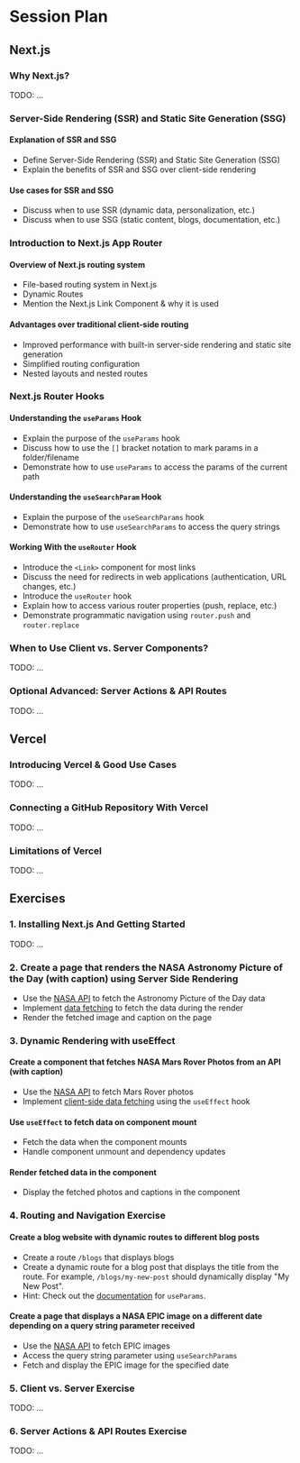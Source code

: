 # Session Plan

## Next.js

### Why Next.js?

TODO: …

### Server-Side Rendering (SSR) and Static Site Generation (SSG)

#### Explanation of SSR and SSG

- Define Server-Side Rendering (SSR) and Static Site Generation (SSG)
- Explain the benefits of SSR and SSG over client-side rendering

#### Use cases for SSR and SSG

- Discuss when to use SSR (dynamic data, personalization, etc.)
- Discuss when to use SSG (static content, blogs, documentation, etc.)

### Introduction to Next.js App Router

#### Overview of Next.js routing system

- File-based routing system in Next.js
- Dynamic Routes
- Mention the Next.js Link Component & why it is used

#### Advantages over traditional client-side routing

- Improved performance with built-in server-side rendering and static site generation
- Simplified routing configuration
- Nested layouts and nested routes

### Next.js Router Hooks

#### Understanding the `useParams` Hook

- Explain the purpose of the `useParams` hook
- Discuss how to use the `[]` bracket notation to mark params in a folder/filename
- Demonstrate how to use `useParams` to access the params of the current path

#### Understanding the `useSearchParam` Hook

- Explain the purpose of the `useSearchParams` hook
- Demonstrate how to use `useSearchParams` to access the query strings

#### Working With the `useRouter` Hook

- Introduce the `<Link>` component for most links
- Discuss the need for redirects in web applications (authentication, URL changes, etc.)
- Introduce the `useRouter` hook
- Explain how to access various router properties (push, replace, etc.)
- Demonstrate programmatic navigation using `router.push` and `router.replace`

### When to Use Client vs. Server Components?

TODO: …

### Optional Advanced: Server Actions & API Routes

TODO: …

## Vercel

### Introducing Vercel & Good Use Cases

TODO: …

### Connecting a GitHub Repository With Vercel

TODO: …

### Limitations of Vercel

TODO: …

## Exercises

### 1. Installing Next.js And Getting Started

TODO: …

### 2. Create a page that renders the NASA Astronomy Picture of the Day (with caption) using Server Side Rendering

- Use the [NASA API](https://api.nasa.gov/#MarsPhotos) to fetch the Astronomy Picture of the Day data
- Implement [data fetching](https://nextjs.org/docs/app/building-your-application/data-fetching/fetching) to fetch the data during the render
- Render the fetched image and caption on the page

### 3. Dynamic Rendering with useEffect

#### Create a component that fetches NASA Mars Rover Photos from an API (with caption)

- Use the [NASA API](https://api.nasa.gov/#MarsPhotos) to fetch Mars Rover photos
- Implement [client-side data fetching](https://nextjs.org/docs/pages/building-your-application/rendering/client-side-rendering) using the `useEffect` hook

#### Use `useEffect` to fetch data on component mount

- Fetch the data when the component mounts
- Handle component unmount and dependency updates

#### Render fetched data in the component

- Display the fetched photos and captions in the component

### 4. Routing and Navigation Exercise

#### Create a blog website with dynamic routes to different blog posts

- Create a route `/blogs` that displays blogs
- Create a dynamic route for a blog post that displays the title from the route. For example, `/blogs/my-new-post` should dynamically display "My New Post".
- Hint: Check out the [documentation](https://nextjs.org/docs/app/api-reference/functions/use-params) for `useParams`.

#### Create a page that displays a NASA EPIC image on a different date depending on a query string parameter received

- Use the [NASA API](https://api.nasa.gov/#EPIC) to fetch EPIC images
- Access the query string parameter using `useSearchParams`
- Fetch and display the EPIC image for the specified date

### 5. Client vs. Server Exercise

TODO: …

### 6. Server Actions & API Routes Exercise

TODO: …
